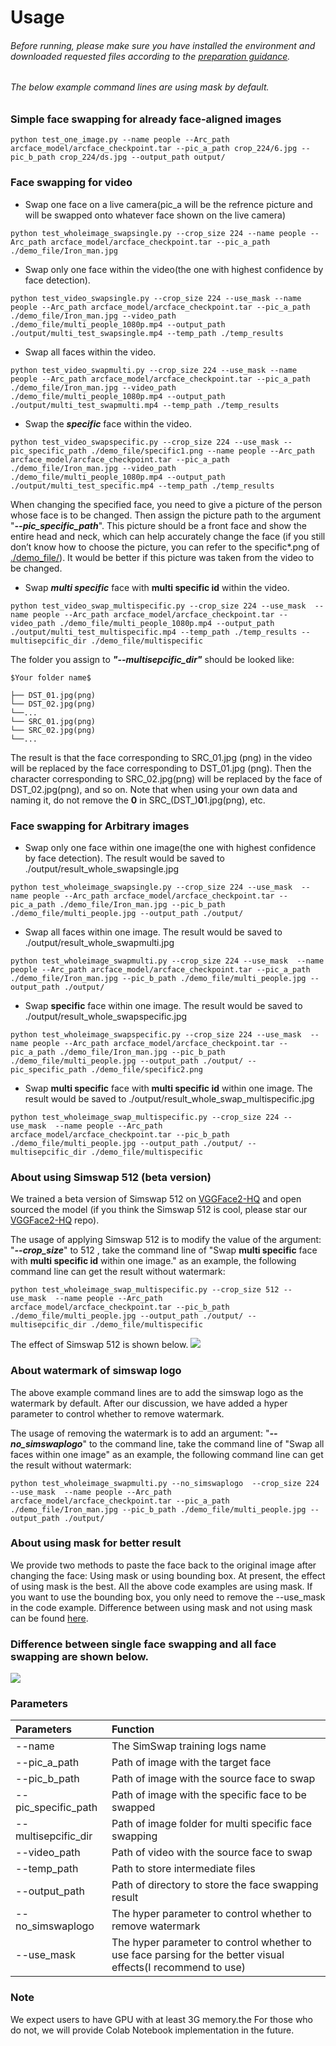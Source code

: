 <!--
 * @FilePath: \SimSwap\docs\guidance\usage.md
 * @Author: AceSix
 * @Date: 2021-06-28 10:01:40
 * @LastEditors: AceSix
 * @LastEditTime: 2021-06-28 10:05:11
 * Copyright (C) 2021 SJTU. All rights reserved.
-->

# Usage

###### Before running, please make sure you have installed the environment and downloaded requested files according to the [preparation guidance](./preparation.md).
###### The below example command lines are using mask by default.

### Simple face swapping for already face-aligned images
```
python test_one_image.py --name people --Arc_path arcface_model/arcface_checkpoint.tar --pic_a_path crop_224/6.jpg --pic_b_path crop_224/ds.jpg --output_path output/ 
```

### Face swapping for video

- Swap one face on a live camera(pic_a will be the refrence picture and will be swapped onto whatever face shown on the live camera)
```
python test_wholeimage_swapsingle.py --crop_size 224 --name people --Arc_path arcface_model/arcface_checkpoint.tar --pic_a_path ./demo_file/Iron_man.jpg
```

- Swap only one face within the video(the one with highest confidence by face detection).
```
python test_video_swapsingle.py --crop_size 224 --use_mask --name people --Arc_path arcface_model/arcface_checkpoint.tar --pic_a_path ./demo_file/Iron_man.jpg --video_path ./demo_file/multi_people_1080p.mp4 --output_path ./output/multi_test_swapsingle.mp4 --temp_path ./temp_results 
```
- Swap all faces within the video.
```
python test_video_swapmulti.py --crop_size 224 --use_mask --name people --Arc_path arcface_model/arcface_checkpoint.tar --pic_a_path ./demo_file/Iron_man.jpg --video_path ./demo_file/multi_people_1080p.mp4 --output_path ./output/multi_test_swapmulti.mp4 --temp_path ./temp_results 
```
- Swap the ***specific*** face within the video.
```
python test_video_swapspecific.py --crop_size 224 --use_mask --pic_specific_path ./demo_file/specific1.png --name people --Arc_path arcface_model/arcface_checkpoint.tar --pic_a_path ./demo_file/Iron_man.jpg --video_path ./demo_file/multi_people_1080p.mp4 --output_path ./output/multi_test_specific.mp4 --temp_path ./temp_results 
```
When changing the specified face, you need to give a picture of the person whose face is to be changed. Then assign the picture path to the argument "***--pic_specific_path***". This picture should be a front face and show the entire head and neck, which can help accurately change the face (if you still don’t know how to choose the picture, you can refer to the specific*.png of [./demo_file/](https://github.com/neuralchen/SimSwap/tree/main/demo_file)). It would be better if this picture was taken from the video to be changed.

- Swap ***multi specific*** face with **multi specific id** within the video.
```
python test_video_swap_multispecific.py --crop_size 224 --use_mask  --name people --Arc_path arcface_model/arcface_checkpoint.tar --video_path ./demo_file/multi_people_1080p.mp4 --output_path ./output/multi_test_multispecific.mp4 --temp_path ./temp_results --multisepcific_dir ./demo_file/multispecific 
```
The folder you assign to ***"--multisepcific_dir"*** should be looked like:
```
$Your folder name$

├── DST_01.jpg(png)
└── DST_02.jpg(png)
└──...
└── SRC_01.jpg(png)
└── SRC_02.jpg(png)
└──...
```
The result is that the face corresponding to SRC_01.jpg (png) in the video will be replaced by the face corresponding to DST_01.jpg (png). Then the character corresponding to SRC_02.jpg(png) will be replaced by the face of DST_02.jpg(png), and so on. Note that when using your own data and naming it, do not remove the **0** in SRC_(DST_)**0**1.jpg(png), etc.



### Face swapping for Arbitrary images

- Swap only one face within one image(the one with highest confidence by face detection). The result would be saved to ./output/result_whole_swapsingle.jpg
```
python test_wholeimage_swapsingle.py --crop_size 224 --use_mask  --name people --Arc_path arcface_model/arcface_checkpoint.tar --pic_a_path ./demo_file/Iron_man.jpg --pic_b_path ./demo_file/multi_people.jpg --output_path ./output/ 
```
- Swap all faces within one image. The result would be saved to ./output/result_whole_swapmulti.jpg
```
python test_wholeimage_swapmulti.py --crop_size 224 --use_mask  --name people --Arc_path arcface_model/arcface_checkpoint.tar --pic_a_path ./demo_file/Iron_man.jpg --pic_b_path ./demo_file/multi_people.jpg --output_path ./output/ 
```
- Swap **specific** face within one image. The result would be saved to ./output/result_whole_swapspecific.jpg
```
python test_wholeimage_swapspecific.py --crop_size 224 --use_mask  --name people --Arc_path arcface_model/arcface_checkpoint.tar --pic_a_path ./demo_file/Iron_man.jpg --pic_b_path ./demo_file/multi_people.jpg --output_path ./output/ --pic_specific_path ./demo_file/specific2.png 
```
- Swap **multi specific** face with **multi specific id** within one image. The result would be saved to ./output/result_whole_swap_multispecific.jpg
```
python test_wholeimage_swap_multispecific.py --crop_size 224 --use_mask  --name people --Arc_path arcface_model/arcface_checkpoint.tar --pic_b_path ./demo_file/multi_people.jpg --output_path ./output/ --multisepcific_dir ./demo_file/multispecific 
```
### About using Simswap 512 (beta version)
We trained a beta version of Simswap 512 on [VGGFace2-HQ](https://github.com/NNNNAI/VGGFace2-HQ) and open sourced the model (if you think the Simswap 512 is cool, please star our  [VGGFace2-HQ](https://github.com/NNNNAI/VGGFace2-HQ) repo).

The usage of applying Simswap 512 is to modify the value of the argument: "***--crop_size***" to 512 , take the command line of "Swap **multi specific** face with **multi specific id** within one image." as an example, the following command line can get the result without watermark:
```
python test_wholeimage_swap_multispecific.py --crop_size 512 --use_mask  --name people --Arc_path arcface_model/arcface_checkpoint.tar --pic_b_path ./demo_file/multi_people.jpg --output_path ./output/ --multisepcific_dir ./demo_file/multispecific 
```
The effect of Simswap 512 is shown below.
<img src="../img/result_whole_swap_multispecific_512.jpg"/>

### About watermark of simswap logo
The above example command lines are to add the simswap logo as the watermark by default. After our discussion, we have added a hyper parameter to control whether to remove watermark.

The usage of removing the watermark is to add an argument: "***--no_simswaplogo***" to the command line, take the command line of "Swap all faces within one image" as an example, the following command line can get the result without watermark:
```
python test_wholeimage_swapmulti.py --no_simswaplogo  --crop_size 224 --use_mask  --name people --Arc_path arcface_model/arcface_checkpoint.tar --pic_a_path ./demo_file/Iron_man.jpg --pic_b_path ./demo_file/multi_people.jpg --output_path ./output/
```
### About using mask for better result
We provide two methods to paste the face back to the original image after changing the face: Using mask or using bounding box. At present, the effect of using mask is the best. All the above code examples are using mask. If you want to use the bounding box, you only need to remove the --use_mask in the code example.
Difference between using mask and not using mask can be found [here](https://imgsli.com/NjE3OTA).

### Difference between single face swapping and all face swapping are shown below.
<img src="../img/multi_face_comparison.png"/>




### Parameters
|  Parameters   | Function  |
|  :----  | :----  |
| --name  | The SimSwap training logs name |
| --pic_a_path  | Path of image with the target face |
| --pic_b_path  | Path of image with the source face to swap |
| --pic_specific_path  | Path of image with the specific face to be swapped |
|--multisepcific_dir  |Path of image folder for multi specific face swapping|
| --video_path  | Path of video with the source face to swap |
| --temp_path  | Path to store intermediate files  |
| --output_path  | Path of directory to store the face swapping result  |
| --no_simswaplogo  |The hyper parameter to control whether to remove watermark |
| --use_mask  |The hyper parameter to control whether to use face parsing for the better visual effects(I recommend to use)|

### Note
We expect users to have GPU with at least 3G memory.the For those who do not, we will provide Colab Notebook implementation in the future.
